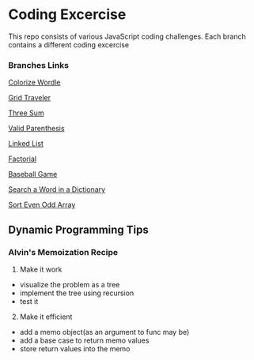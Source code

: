 # Coding Excercise

This repo consists of various JavaScript coding challenges. Each branch contains a different coding excercise

### Branches Links

[Colorize Wordle](https://github.com/shoaib9121/dynamic-programming/tree/colorize-wordle)

[Grid Traveler](https://github.com/shoaib9121/dynamic-programming/tree/grid-traveler)

[Three Sum](https://github.com/shoaib9121/dynamic-programming/tree/three-sum)

[Valid Parenthesis](https://github.com/shoaib9121/dynamic-programming/tree/valid-parenthesis)

[Linked List](https://github.com/shoaib9121/dynamic-programming/tree/linked-list)

[Factorial](https://github.com/shoaib9121/dynamic-programming/tree/factorial)

[Baseball Game](https://github.com/shoaib9121/dynamic-programming/tree/baseball-game)

[Search a Word in a Dictionary](https://github.com/shoaib9121/dynamic-programming/tree/search-word-in-dictionary)

[Sort Even Odd Array](https://github.com/shoaib9121/dynamic-programming/tree/sort-even-odd-array)

## Dynamic Programming Tips

### Alvin's Memoization Recipe

1. Make it work

- visualize the problem as a tree
- implement the tree using recursion
- test it

2. Make it efficient

- add a memo object(as an argument to func may be)
- add a base case to return memo values
- store return values into the memo
